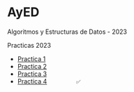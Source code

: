 # AyED
Algoritmos y Estructuras de Datos - 2023

Practicas 2023
<br>
  - [Practica 1](/MDs/AyEDPractica1.md)
  - [Practica 2](/MDs/AyEDPractica2.md)
  - [Practica 3](/MDs/AyEDPractica3.md)
  - [Practica 4](/MDs/AyEDPractica4.md)  ‎ ‎ ‎ ‎ ‎ ‎ ‎ ‎ ‎ ‎ ‎ ‎ ‎ ‎ ‎ ‎   `✅`

